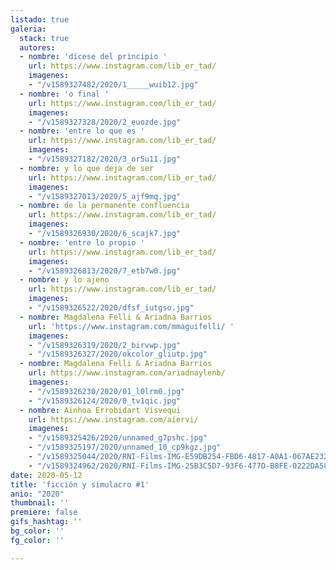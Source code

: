 ```yaml
---
listado: true
galeria:
  stack: true
  autores:
  - nombre: 'dícese del principio '
    url: https://www.instagram.com/lib_er_tad/
    imagenes:
    - "/v1589327482/2020/1_____wuib12.jpg"
  - nombre: 'o final '
    url: https://www.instagram.com/lib_er_tad/
    imagenes:
    - "/v1589327328/2020/2_euozde.jpg"
  - nombre: 'entre lo que es '
    url: https://www.instagram.com/lib_er_tad/
    imagenes:
    - "/v1589327182/2020/3_or5u11.jpg"
  - nombre: y lo que deja de ser
    url: https://www.instagram.com/lib_er_tad/
    imagenes:
    - "/v1589327013/2020/5_ajf9mq.jpg"
  - nombre: de la permanente confluencia
    url: https://www.instagram.com/lib_er_tad/
    imagenes:
    - "/v1589326930/2020/6_scajk7.jpg"
  - nombre: 'entre lo propio '
    url: https://www.instagram.com/lib_er_tad/
    imagenes:
    - "/v1589326813/2020/7_etb7w0.jpg"
  - nombre: y lo ajeno
    url: https://www.instagram.com/lib_er_tad/
    imagenes:
    - "/v1589326522/2020/dfsf_iutgso.jpg"
  - nombre: Magdalena Felli & Ariadna Barrios
    url: 'https://www.instagram.com/mmaguifelli/ '
    imagenes:
    - "/v1589326319/2020/2_birvwp.jpg"
    - "/v1589326327/2020/okcolor_gliutp.jpg"
  - nombre: Magdalena Felli & Ariadna Barrios
    url: https://www.instagram.com/ariadnaylenb/
    imagenes:
    - "/v1589326230/2020/01_l0lrm0.jpg"
    - "/v1589326124/2020/0_tv1qic.jpg"
  - nombre: Ainhoa Errobidart Visvequi
    url: https://www.instagram.com/aiervi/
    imagenes:
    - "/v1589325426/2020/unnamed_g7pshc.jpg"
    - "/v1589325197/2020/unnamed_10_cp9kgz.jpg"
    - "/v1589325044/2020/RNI-Films-IMG-E59DB254-FBD6-4817-A0A1-067AE2328AD4_lprcnd.jpg"
    - "/v1589324962/2020/RNI-Films-IMG-25B3C5D7-93F6-477D-B8FE-0222DA58B3AE_keuhm5.jpg"
date: 2020-05-12
title: 'ficción y simulacro #1'
anio: "2020"
thumbnail: ''
premiere: false
gifs_hashtag: ''
bg_color: ''
fg_color: ''

---
```

